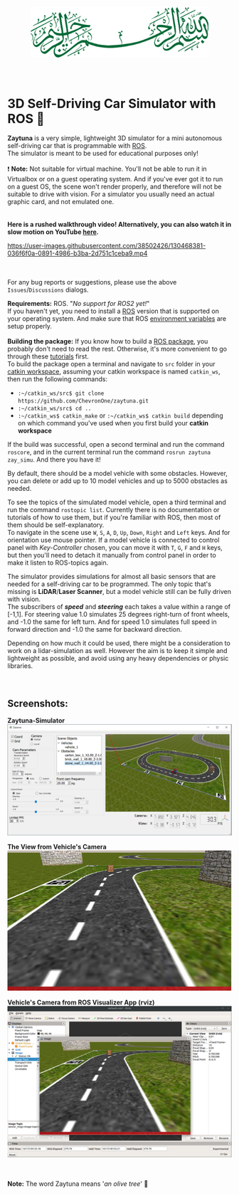 <p align="center">
    <img width="400" align="center" src="resources/Calligraphy" alt="Calligraphy" />
</p>

<br/><br/>

# 3D Self-Driving Car Simulator with ROS  :deciduous_tree:
**Zaytuna** is a very simple, lightweight 3D simulator for a mini autonomous self-driving car that is programmable with [ROS](https://www.ros.org).  
The simulator is meant to be used for educational purposes only!
<br/><br/>
:exclamation: **Note:** Not suitable for virtual machine. You'll not be able to run it in Virtualbox or on a guest operating system. And if you've ever got it to run on a guest OS, the scene won't render properly, and therefore will not be suitable to drive with vision. For a simulator you usually need an actual graphic card, and not emulated one.  
<br/><br/>
**Here is a rushed walkthrough video! Alternatively, you can also watch it in slow motion on YouTube [here](https://youtu.be/H7O3mLU8WCk).**



https://user-images.githubusercontent.com/38502426/130468381-036f6f0a-0891-4986-b3ba-2d751c1ceba9.mp4




<br/><br/>
For any bug reports or suggestions, please use the above `Issues`/`Discussions` dialogs.  

**Requirements:**   ROS.  "*No support for ROS2 yet!*"  
If you haven't yet, you need to install a [ROS](https://www.ros.org) version that is supported on your operating system. And make sure that ROS [environment variables](http://wiki.ros.org/ROS/Tutorials/InstallingandConfiguringROSEnvironment#Managing_Your_Environment) are setup properly.
<br/><br/>
**Building the package:** If you know how to build a [ROS package](http://wiki.ros.org/ROS/Tutorials/CreatingPackage), you probably don't need to read the rest. Otherwise, it's more convenient to go through these [tutorials](http://wiki.ros.org/ROS/Tutorials) first.  
To build the package open a terminal and navigate to `src` folder in your [catkin workspace](http://wiki.ros.org/ROS/Tutorials/InstallingandConfiguringROSEnvironment#Create_a_ROS_Workspace), assuming your catkin workspace is named `catkin_ws`, then run the following commands:  
+ `:~/catkin_ws/src$ git clone https://github.com/ChevronOne/zaytuna.git`
+ `:~/catkin_ws/src$ cd ..`
+ `:~/catkin_ws$ catkin_make` or `:~/catkin_ws$ catkin build` depending on which command you've used when you first build your **catkin workspace**

If the build was successful, open a second terminal and run the command `roscore`, and in the current terminal run the command `rosrun zaytuna zay_simu`. And there you have it!

By default, there should be a model vehicle with some obstacles. However, you can delete or add up to 10 model vehicles and up to 5000 obstacles as needed. 

To see the topics of the simulated model vehicle, open a third terminal and run the command `rostopic list`. Currently there is no documentation or tutorials of how to use them, but if you're familiar with ROS, then most of them should be self-explanatory.  
To navigate in the scene use `W`, `S`, `A`, `D`, `Up`, `Down`, `Right` and `Left` keys. And for orientation use mouse pointer. If a model vehicle is connected to control panel with *Key-Controller* chosen, you can move it with `T`, `G`, `F` and `H` keys, but then you'll need to detach it manually from control panel in order to make it listen to ROS-topics again.  

The simulator provides simulations for almost all basic sensors that are needed for a self-driving car to be programmed. The only topic that's missing is **LiDAR**/**Laser Scanner**, but a model vehicle still can be fully driven with vision.  
The subscribers of ***speed*** and ***steering*** each takes a value within a range of [-1,1]. For steering value 1.0 simulates 25 degrees right-turn of front wheels, and -1.0 the same for left turn. And for speed 1.0 simulates full speed in forward direction and -1.0 the same for backward direction.  

Depending on how much it could be used, there might be a consideration to work on a lidar-simulation as well. However the aim is to keep it simple and lightweight as possible, and avoid using any heavy dependencies or physic libraries.  
<br/><br/>
## Screenshots:  
**Zaytuna-Simulator**  
![](screenshots/zaytuna_simu.PNG)


**The View from Vehicle's Camera**  
![](screenshots/vehicle_cam-from-zaytuna.PNG)

**Vehicle's Camera from ROS Visualizer App (rviz)**  
![](screenshots/vehicle_cam-from_rviz.png)



<br/><br/>
**Note:** The word Zaytuna means '*an olive tree*' :seedling:
